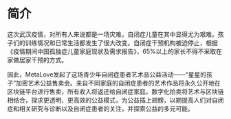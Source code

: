 # 简介

这次武汉疫情，对所有人来说都是一场灾难，自闭症儿童在其中显得尤为艰难。孩子们的训练情况和日常生活都发生了很大改变。自闭症干预机构被迫停止，根据《疫情期间中国孤独症儿童家庭现状及需求报告》，65%以上的家长不得不采取在家做居家干预的方式。

因此，MetaLove发起了这场青少年自闭症患者艺术品公益活动——“星星的孩子”加密艺术公益售卖会。来自不同家庭的自闭症患者的艺术作品将永久公开地在区块链平台进行售卖，所有收入将返还给自闭症家庭。数字化拍卖将艺术与区块链相结合，探求更透明、更高效的公益模式，为公益插上翅膀，以期提高人们对自闭症和相关研究与诊断以及自闭症患者的关注，并探索公益的多元可能。

